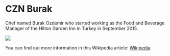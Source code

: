 # CZN Burak

Chef named Burak Ozdemir who started working as the Food and Beverage Manager of the Hilton Garden Inn in Turkey in September 2015.

![](https://upload.wikimedia.org/wikipedia/commons/thumb/c/c9/CZN_Burak_and_Ram%C3%A7o_%28cropped%29.png/220px-CZN_Burak_and_Ram%C3%A7o_%28cropped%29.png)

You can find out more information in this Wikipedia article: [Wikipedia](https://en.wikipedia.org/wiki/CZN_Burak)

